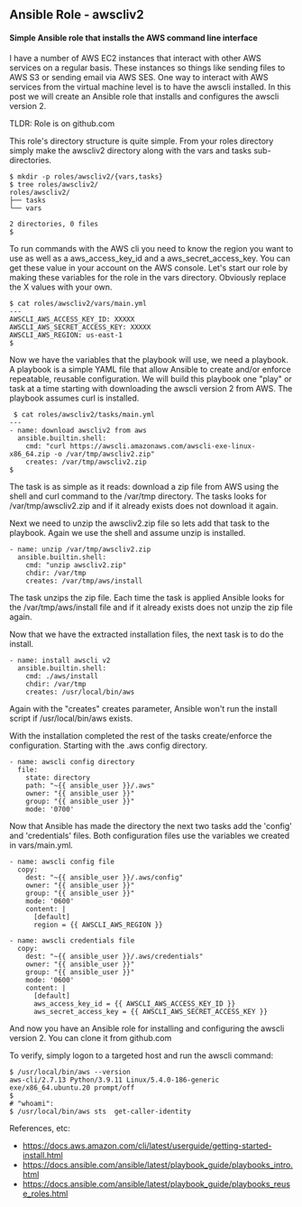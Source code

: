 ## Ansible Role - awscliv2
#### Simple Ansible role that installs the AWS command line interface

I have a number of AWS EC2 instances that interact with other AWS services on a regular basis. These instances so things like sending files to AWS S3 or sending email via AWS SES. One way to interact with AWS services from the virtual machine level is to have the awscli installed. In this post we will create an Ansible role that installs and configures the awscli version 2.

TLDR: Role is on github.com

This role's directory structure is quite simple. From your roles directory simply make the awscliv2 directory along with the vars and tasks sub-directories.

```
$ mkdir -p roles/awscliv2/{vars,tasks}
$ tree roles/awscliv2/
roles/awscliv2/
├── tasks
└── vars

2 directories, 0 files
$
```

To run commands with the AWS cli you need to know the region you want to use as well as a aws_access_key_id and a aws_secret_access_key. You can get these value in your account on the AWS console. Let's start our role by making these variables for the role in the vars directory. Obviously replace the X values with your own.

```
$ cat roles/awscliv2/vars/main.yml 
---
AWSCLI_AWS_ACCESS_KEY_ID: XXXXX
AWSCLI_AWS_SECRET_ACCESS_KEY: XXXXX
AWSCLI_AWS_REGION: us-east-1
$
```

Now we have the variables that the playbook will use, we need a playbook. A playbook is a simple YAML file that allow Ansible to create and/or enforce repeatable, reusable configuration. We will build this playbook one "play" or task at a time starting with downloading the awscli version 2 from AWS. The playbook assumes curl is installed.

```
 $ cat roles/awscliv2/tasks/main.yml 
---
- name: download awscliv2 from aws
  ansible.builtin.shell:
    cmd: "curl https://awscli.amazonaws.com/awscli-exe-linux-x86_64.zip -o /var/tmp/awscliv2.zip"
    creates: /var/tmp/awscliv2.zip
$
```

The task is as simple as it reads: download a zip file from AWS using the shell and curl command to the /var/tmp directory. The tasks looks for /var/tmp/awscliv2.zip and if it already exists does not download it again.

Next we need to unzip the awscliv2.zip file so lets add that task to the playbook. Again we use the shell and assume unzip is installed.

```
- name: unzip /var/tmp/awscliv2.zip
  ansible.builtin.shell:
    cmd: "unzip awscliv2.zip"
    chdir: /var/tmp
    creates: /var/tmp/aws/install
```

The task unzips the zip file. Each time the task is applied Ansible looks for the /var/tmp/aws/install file and if it already exists does not unzip the zip file again.

Now that we have the extracted installation files, the next task is to do the install.

```
- name: install awscli v2
  ansible.builtin.shell:
    cmd: ./aws/install 
    chdir: /var/tmp
    creates: /usr/local/bin/aws
```

Again with the "creates" creates parameter, Ansible won't run the install script if /usr/local/bin/aws exists.

With the installation completed the rest of the tasks create/enforce the configuration. Starting with the .aws config directory.

```
- name: awscli config directory
  file:
    state: directory
    path: "~{{ ansible_user }}/.aws"
    owner: "{{ ansible_user }}"
    group: "{{ ansible_user }}"
    mode: '0700'
```

Now that Ansible has made the directory the next two tasks add the 'config' and 'credentials' files. Both configuration files use the variables we created in vars/main.yml.

```
- name: awscli config file
  copy:
    dest: "~{{ ansible_user }}/.aws/config"
    owner: "{{ ansible_user }}"
    group: "{{ ansible_user }}"
    mode: '0600'
    content: |
      [default]
      region = {{ AWSCLI_AWS_REGION }}
```
```
- name: awscli credentials file
  copy:
    dest: "~{{ ansible_user }}/.aws/credentials"
    owner: "{{ ansible_user }}"
    group: "{{ ansible_user }}"
    mode: '0600'
    content: |
      [default]
      aws_access_key_id = {{ AWSCLI_AWS_ACCESS_KEY_ID }}
      aws_secret_access_key = {{ AWSCLI_AWS_SECRET_ACCESS_KEY }}
```

And now you have an Ansible role for installing and configuring the awscli version 2. You can clone it from github.com

To verify, simply logon to a targeted host and run the awscli command:

```
$ /usr/local/bin/aws --version 
aws-cli/2.7.13 Python/3.9.11 Linux/5.4.0-186-generic exe/x86_64.ubuntu.20 prompt/off
$
# "whoami":
$ /usr/local/bin/aws sts  get-caller-identity
```

References, etc:

* https://docs.aws.amazon.com/cli/latest/userguide/getting-started-install.html
* https://docs.ansible.com/ansible/latest/playbook_guide/playbooks_intro.html
* https://docs.ansible.com/ansible/latest/playbook_guide/playbooks_reuse_roles.html

